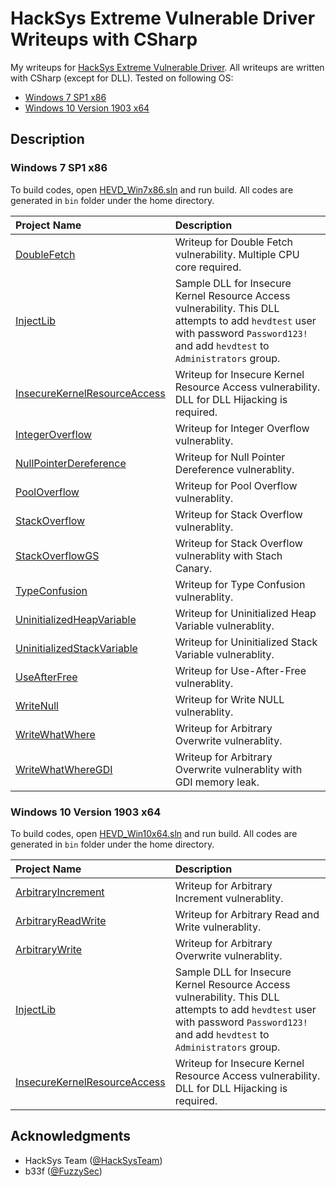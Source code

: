 # HackSys Extreme Vulnerable Driver Writeups with CSharp
My writeups for [HackSys Extreme Vulnerable Driver](https://github.com/hacksysteam/HackSysExtremeVulnerableDriver).
All writeups are written with CSharp (except for DLL).
Tested on following OS:

* [Windows 7 SP1 x86](./HEVD_Win7x86)
* [Windows 10 Version 1903 x64](./HEVD_Win10x64)

## Description
### Windows 7 SP1 x86
To build codes, open [HEVD_Win7x86.sln](./HEVD_Win7x86/HEVD_Win7x86.sln) and run build. All codes are generated in `bin` folder under the home directory.

| Project Name| Description |
| :--- | :--- |
| [DoubleFetch](./HEVD_Win7x86/DoubleFetch) | Writeup for Double Fetch vulnerability. Multiple CPU core required. |
| [InjectLib](./HEVD_Win7x86/InjectLib) | Sample DLL for Insecure Kernel Resource Access vulnerability. This DLL attempts to add `hevdtest` user with password `Password123!` and add `hevdtest` to `Administrators` group. |
| [InsecureKernelResourceAccess](./HEVD_Win7x86/InsecureKernelResourceAccess) | Writeup for Insecure Kernel Resource Access vulnerability. DLL for DLL Hijacking is required. |
| [IntegerOverflow](./HEVD_Win7x86/IntegerOverflow) | Writeup for Integer Overflow vulnerablity. |
| [NullPointerDereference](./HEVD_Win7x86/NullPointerDereference) | Writeup for Null Pointer Dereference vulnerablity. |
| [PoolOverflow](./HEVD_Win7x86/PoolOverflow) | Writeup for Pool Overflow vulnerablity. |
| [StackOverflow](./HEVD_Win7x86/StackOverflow) | Writeup for Stack Overflow vulnerablity. |
| [StackOverflowGS](./HEVD_Win7x86/StackOverflowGS) | Writeup for Stack Overflow vulnerablity with Stach Canary. |
| [TypeConfusion](./HEVD_Win7x86/TypeConfusion) | Writeup for Type Confusion vulnerablity. |
| [UninitializedHeapVariable](./HEVD_Win7x86/UninitializedHeapVariable) | Writeup for Uninitialized Heap Variable vulnerablity. |
| [UninitializedStackVariable](./HEVD_Win7x86/UninitializedStackVariable) | Writeup for Uninitialized Stack Variable vulnerablity. |
| [UseAfterFree](./HEVD_Win7x86/UseAfterFree) | Writeup for Use-After-Free vulnerablity. |
| [WriteNull](./HEVD_Win7x86/WriteNull) | Writeup for Write NULL vulnerablity. |
| [WriteWhatWhere](./HEVD_Win7x86/WriteWhatWhere) | Writeup for Arbitrary Overwrite vulnerablity. |
| [WriteWhatWhereGDI](./HEVD_Win7x86/WriteWhatWhereGDI) | Writeup for Arbitrary Overwrite vulnerablity with GDI memory leak. |

### Windows 10 Version 1903 x64
To build codes, open [HEVD_Win10x64.sln](./HEVD_Win10x64/HEVD_Win10x64.sln) and run build. All codes are generated in `bin` folder under the home directory.

| Project Name| Description |
| :--- | :--- |
| [ArbitraryIncrement](./HEVD_Win10x64/ArbitraryIncrement) | Writeup for Arbitrary Increment vulnerablity. |
| [ArbitraryReadWrite](./HEVD_Win10x64/ArbitraryReadWrite) | Writeup for Arbitrary Read and Write vulnerablity. |
| [ArbitraryWrite](./HEVD_Win10x64/ArbitraryWrite) | Writeup for Arbitrary Overwrite vulnerablity. |
| [InjectLib](./HEVD_Win10x64/InjectLib) | Sample DLL for Insecure Kernel Resource Access vulnerability. This DLL attempts to add `hevdtest` user with password `Password123!` and add `hevdtest` to `Administrators` group. |
| [InsecureKernelResourceAccess](./HEVD_Win10x64/InsecureKernelResourceAccess) | Writeup for Insecure Kernel Resource Access vulnerability. DLL for DLL Hijacking is required. |

## Acknowledgments
* HackSys Team ([@HackSysTeam](https://twitter.com/HackSysTeam))
* b33f ([@FuzzySec](https://twitter.com/FuzzySec))
